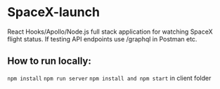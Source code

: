 # SpaceX-launch

React Hooks/Apollo/Node.js full stack application for watching SpaceX flight status. 
If testing API endpoints use /graphql in Postman etc.
## How to run locally:

`npm install` 
`npm run server`
`npm install and npm start` in client folder
